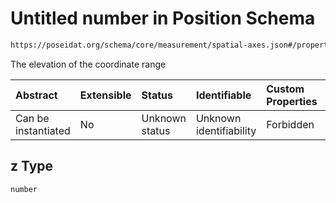 # Untitled number in Position Schema

```txt
https://poseidat.org/schema/core/measurement/spatial-axes.json#/properties/z
```

The elevation of the coordinate range

| Abstract            | Extensible | Status         | Identifiable            | Custom Properties | Additional Properties | Access Restrictions | Defined In                                                                              |
| :------------------ | :--------- | :------------- | :---------------------- | :---------------- | :-------------------- | :------------------ | :-------------------------------------------------------------------------------------- |
| Can be instantiated | No         | Unknown status | Unknown identifiability | Forbidden         | Allowed               | none                | [spatial-axes.json*](schemas/core/measurement/spatial-axes.json "open original schema") |

## z Type

`number`
